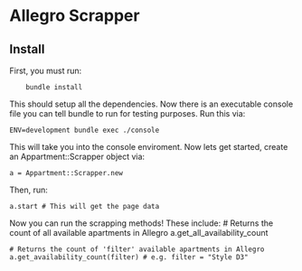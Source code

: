 # Allegro Scrapper

## Install
First, you must run:
        
        bundle install
    
This should setup all the dependencies. Now there is an executable console file you can tell bundle to run for testing purposes. Run this via:
    
    ENV=development bundle exec ./console
        
This will take you into the console enviroment. Now lets get started, create an Appartment::Scrapper object via:

    
    a = Appartment::Scrapper.new
    
Then, run:
    
    a.start # This will get the page data
    
Now you can run the scrapping methods! These include:
    # Returns the count of all available apartments in Allegro
    a.get_all_availability_count
    
    # Returns the count of 'filter' available apartments in Allegro
    a.get_availability_count(filter) # e.g. filter = "Style D3"